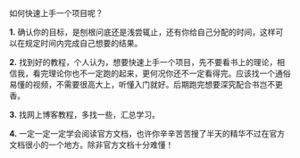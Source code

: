 如何快速上手一个项目呢？

**1.** 确认你的目标，是刨根问底还是浅尝辄止，还有你给自己分配的时间，这样可以在规定时间内完成自己想要的结果。

**2.** 找到好的教程，个人认为，想要快速上手一个项目，先不要看书上的理论，相信我，看完理论你也不一定跑的起来，更何况你还不一定看得完。应该找一个通俗易懂的视频，不需要很高大上，听懂入门就好。后期跑完想要深究配合书岂不更香。

**3.** 找网上博客教程，多找一些，汇总学习。


**4.** 一定一定一定学会阅读官方文档，也许你辛辛苦苦搜了半天的精华不过在官方文档很小的一个地方。除非官方文档十分难懂！

